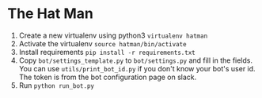 # The Hat Man

1. Create a new virtualenv using python3 `virtualenv hatman`
2. Activate the virtualenv `source hatman/bin/activate`
3. Install requirements `pip install -r requirements.txt`
4. Copy `bot/settings_template.py` to `bot/settings.py` and fill in the fields. You can use `utils/print_bot_id.py` if you don't know your bot's user id. The token is from the bot configuration page on slack.
5. Run `python run_bot.py`
